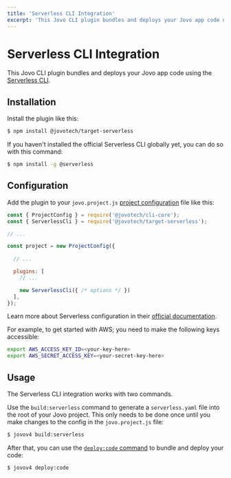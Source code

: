 ```yaml
---
title: 'Serverless CLI Integration'
excerpt: 'This Jovo CLI plugin bundles and deploys your Jovo app code using the Serverless CLI.'
---
```


# Serverless CLI Integration

This Jovo CLI plugin bundles and deploys your Jovo app code using the [Serverless CLI](https://www.serverless.com/).


## Installation

Install the plugin like this:

```sh
$ npm install @jovotech/target-serverless
```

If you haven't installed the official Serverless CLI globally yet, you can do so with this command:

```sh
$ npm install -g @serverless
```


## Configuration

Add the plugin to your `jovo.project.js` [project configuration](https://v4.jovo.tech/docs/project-config) file like this:

```js
const { ProjectConfig } = require('@jovotech/cli-core');
const { ServerlessCli } = require('@jovotech/target-serverless');

// ...

const project = new ProjectConfig({
  
  // ...

  plugins: [
    // ...

    new ServerlessCli({ /* options */ })
  ],
});
```

Learn more about Serverless configuration in their [official documentation](https://www.serverless.com/framework/docs/).

For example, to get started with AWS; you need to make the following keys accessible:

```sh
export AWS_ACCESS_KEY_ID=<your-key-here>
export AWS_SECRET_ACCESS_KEY=<your-secret-key-here>
```


## Usage

The Serverless CLI integration works with two commands.

Use the `build:serverless` command to generate a `serverless.yaml` file into the root of your Jovo project. This only needs to be done once until you make changes to the config in the `jovo.project.js` file:

```sh
$ jovov4 build:serverless
```

After that, you can use the [`deploy:code` command](https://v4.jovo.tech/docs/deploy-command#deploy:code) to bundle and deploy your code:

```sh
$ jovov4 deploy:code
```